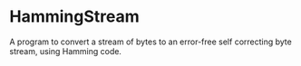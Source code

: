# HammingStream
A program to convert a stream of bytes to an error-free self correcting byte stream, using Hamming code.
